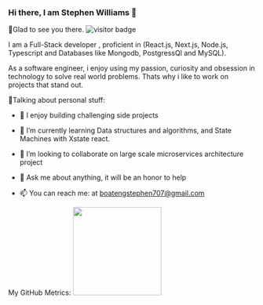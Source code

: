 ### Hi there, I am Stephen Williams 👋

🙋Glad to see you there.   ![visitor badge](https://visitor-badge.glitch.me/badge?page_id=steveghana&left_color=red&right_color=green) 

I am a Full-Stack developer , proficient in (React.js, Next.js, Node.js, Typescript and Databases like Mongodb, PostgressQl and MySQL). 

As a software engineer, i enjoy using my passion, curiosity and obsession in technology to solve real world problems. Thats why i like to work on projects that stand out.


🙅Talking about personal stuff:


- 🔭 I enjoy building challenging side projects 
- 🌱 I’m currently learning Data structures and algorithms, and State Machines with Xstate react.
- 👯 I’m looking to collaborate on large scale microservices architecture project

- 💬 Ask me about anything, it will be an honor to help
- 📫 You can reach me: at boatengstephen707@gmail.com

My GitHub Metrics:
<img height="180em" src="https://github-readme-stats.vercel.app/api?username=steveghana&show_icons=true&hide_border=true&&count_private=true&include_all_commits=true" />

